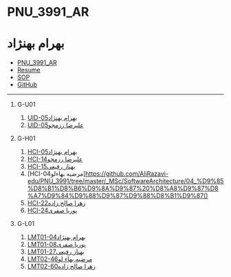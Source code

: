 # PNU_3991_AR
# بهرام بهنژاد
- [PNU_3991_AR](https://github.com/bahram200/PNU_3991_AR)
- [Resume](https://bahram200.github.io/Behnejad/) 
- [SOP](#)
- [GitHub](https://github.com/bahram200)
-----------------

1. G-U01
    1. [UID-05بهرام بهنژاد](#)    
    1. [UID-05علیرضا رزمجو](#)    
    
1. G-H01
    1. [HCI-05بهرام بهنژاد](https://github.com/AliRazavi-edu/PNU_3991/tree/master/_MSc/SoftwareArchitecture/05_%D8%A8%D9%87%D8%B1%D8%A7%D9%85%20%D8%A8%D9%87%D9%86%DA%98%D8%A7%D8%AF)
    1. [HCI-14علیرضا رزمجو](https://github.com/AliRazavi-edu/PNU_3991/tree/master/_MSc/SoftwareArchitecture/14_%D8%B9%D9%84%D9%8A%D8%B1%D8%B6%D8%A7%20%D8%B1%D8%B2%D9%85%D8%AC%D9%88)
    1. [HCI-15بهناز رفیعی](https://github.com/AliRazavi-edu/PNU_3991/tree/master/_MSc/SoftwareArchitecture/15_%D8%A8%D9%87%D9%86%D8%A7%D8%B2%20%D8%B1%D9%81%D9%8A%D8%B9%D9%8A)    
    1. [HCI-04مرضیه بهاءلو]https://github.com/AliRazavi-edu/PNU_3991/tree/master/_MSc/SoftwareArchitecture/04_%D9%85%D8%B1%D8%B6%D9%8A%D9%87%20%D8%A8%D9%87%D8%A7%D9%84%D9%88%D9%87%D9%88%D8%B1%D9%87()
    1. [HCI-22زهرا صالح زاده](https://github.com/AliRazavi-edu/PNU_3991/tree/master/_MSc/SoftwareArchitecture/22_%D8%B2%D9%87%D8%B1%D8%A7%20%D8%B5%D8%A7%D9%84%D8%AD%20%D8%B2%D8%A7%D8%AF%D9%87) 
    1. [HCI-24پوریا صفری](https://github.com/AliRazavi-edu/PNU_3991/tree/master/_MSc/SoftwareArchitecture/24_%D9%BE%D9%88%D8%B1%D9%8A%D8%A7%20%D8%B5%D9%81%D8%B1%D9%8A) 
1. G-L01
    1. [LMT01-04بهرام بهنژاد](#)    
    1. [LMT01-08پوریا صفری](#)    
    1. [LMT01-27بهناز رفیعی](#)    
    1. [LMT02-46مرضیه بهاء لو](#)    
    1. [LMT02-60زهرا صالح زاده](#)
